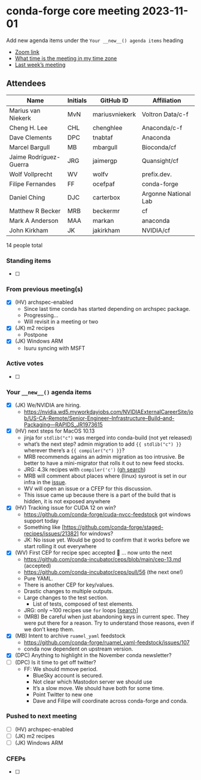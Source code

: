 # conda-forge core meeting 2023-11-01

Add new agenda items under the `Your __new__() agenda items` heading

- [Zoom link](https://zoom.us/j/9138593505?pwd=SWh3dE1IK05LV01Qa0FJZ1ZpMzJLZz09)
- [What time is the meeting in my time zone](https://dateful.com/convert/utc?t=5pm)
- [Last week’s meeting](https://hackmd.io/#REPLACE_ME#)

## Attendees

| Name                   | Initials   | GitHub ID      | Affiliation          |
|------------------------|------------|----------------|----------------------|
| Marius van Niekerk     | MvN        | mariusvniekerk | Voltron Data/c-f     |
| Cheng H. Lee           | CHL        | chenghlee      | Anaconda/c-f         |
| Dave Clements          | DPC        | tnabtaf        | Anaconda             |
| Marcel Bargull         | MB         | mbargull       | Bioconda/cf          |
| Jaime Rodríguez-Guerra | JRG        | jaimergp       | Quansight/cf         |
| Wolf Vollprecht        | WV         | wolfv          | prefix.dev.          |
| Filipe Fernandes       | FF         | ocefpaf        | conda-forge          |
| Daniel Ching           | DJC        | carterbox      | Argonne National Lab |
| Matthew R Becker       | MRB        | beckermr       | cf                   |
| Mark A Anderson        | MAA        | markan         | anaconda             |
| John Kirkham           | JK         | jakirkham      | NVIDIA/cf            |

14 people total

### Standing items

- [ ]

### From previous meeting(s)

- [x] (HV) archspec-enabled
  - Since last time conda has started depending on archspec package.
  - Progressing…
  - Will revisit in a meeting or two
- [x] (JK) m2 recipes
  - Postpone
- [x] (JK) Windows ARM
  - Isuru syncing with MSFT

### Active votes

- [ ]

### Your `__new__()` agenda items

- [x] (JK) We/NVIDIA are hiring.
  - https://nvidia.wd5.myworkdayjobs.com/NVIDIAExternalCareerSite/job/US-CA-Remote/Senior-Engineer–Infrastructure–Build–and-Packaging—RAPIDS_JR1973615
- [x] (HV) next steps for MacOS 10.13
  - jinja for `stdlib("c")` was merged into conda-build (not yet released)
  - what’s the next step? admin migration to add `{{ stdlib("c") }}` wherever there’s a `{{ compiler("c") }}`?
  - MRB recommends agains an admin migration as too intrusive.  Be better to have a mini-migrator that rolls it out to new feed stocks.
  - JRG: 4.3k recipes with `compiler('c')` ([gh search](https://github.com/search?q=org%3Aconda-forge+path%3Ameta.yaml+compiler%28%22c%22%29+OR+compiler%28%27c%27%29&amp;type=code))
  - MRB will comment about places where (linux) sysroot is set in our infra in the [issue](https://github.com/conda-forge/conda-forge.github.io/issues/1844).
  - WV will open an issue or a CFEP for this discussion.
  - This issue came up because there is a part of the build that is hidden, it is not exposed anywhere
- [x] (HV) Tracking issue for CUDA 12 on win?
  - https://github.com/conda-forge/cuda-nvcc-feedstock got windows support today
  - Something like [https://github.com/conda-forge/staged-recipes/issues/21382] for windows?
  - JK: No issue yet. Would be good to confirm that it works before we start rolling it out everywhere
- [x] (WV) First CEP for recipe spec accepted :tada: … now unto the next
  - https://github.com/conda-incubator/ceps/blob/main/cep-13.md (accepted)
  - https://github.com/conda-incubator/ceps/pull/56 (the next one!)
  - Pure YAML.
  - There is another CEP for key/values.
  - Drastic changes to multiple outputs.
  - Large changes to the test section.
    - List of tests, composed of test elements.
  - JRG: only ~100 recipes use `for` loops [[search](https://github.com/search?q=org%3Aconda-forge%20path%3Arecipe%2Fmeta.yaml%20%22%7B%25%20for%22&amp;type=code)]
  - (MRB) Be careful when just abandoning keys in current spec.  They were put there for a reason. Try to understand those reasons, even if we don’t keep them.
- [x] (MB) Intent to archive `ruamel_yaml` feedstock
  - https://github.com/conda-forge/ruamel_yaml-feedstock/issues/107
  - conda now dependent on upstream version.
- [x] (DPC) Anything to highlight in the November conda newsletter?
- [ ] (DPC) Is it time to get off twitter?
  - FF: We should mmove period.
    - BlueSky account is secured.
    - Not clear which Mastodon server we should use
    - It’s a slow move. We should have both for some time.
    - Point Twitter to new one
    - Dave and Filipe will coordinate across conda-forge and conda.

### Pushed to next meeting

- [ ] (HV) archspec-enabled
- [ ] (JK) m2 recipes
- [ ] (JK) Windows ARM

### CFEPs

- [ ]
